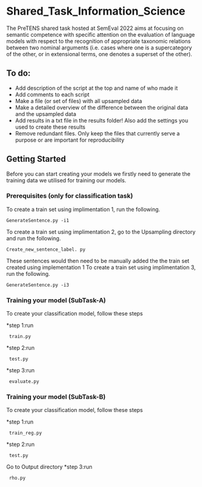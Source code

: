# Shared_Task_Information_Science
The PreTENS shared task hosted at SemEval 2022 aims at focusing on semantic competence with specific attention on the evaluation of language models with respect to the recognition of appropriate taxonomic relations between two nominal arguments (i.e. cases where one is a supercategory of the other, or in extensional terms, one denotes a superset of the other).

<h2>To do:</h2>
<ul>
  <li>Add description of the script at the top and name of who made it</li>
  <li>Add comments to each script</li>
  <li>Make a file (or set of files) with all upsampled data</li>
  <li>Make a detailed overview of the difference between the original data and the upsampled data</li>
  <li>Add results in a txt file in the results folder! Also add the settings you used to create these results</li>
  <li>Remove redundant files. Only keep the files that currently serve a purpose or are important for reproducibility</li>
</ul>

<!-- GETTING STARTED -->
## Getting Started

Before you can start creating your models we firstly need to generate the training data we utilised for training our models.

### Prerequisites (only for classification task)

To create a train set using implimentation 1, run the following.
  ```
  GenerateSentence.py -i1
  ```
  To create a train set using implimentation 2, go to the Upsampling directory and run the following.
  ```
  Create_new_sentence_label. py
  ```
  These sentences would then need to be manually added the the train set created using implementation 1
  To create a train set using implimentation 3, run the following.
  ```
  GenerateSentence.py -i3
  ```
### Training your model (SubTask-A)
To create your classification model, follow these steps

*step 1:run
 ```
  train.py
  ```
  *step 2:run
 ```
  test.py
  ```
  *step 3:run
 ```
  evaluate.py
  ```
  
  ### Training your model (SubTask-B)
To create your classification model, follow these steps

*step 1:run
 ```
  train_reg.py
  ```
  *step 2:run
 ```
  test.py
  ```
  Go to Output directory
  *step 3:run
 ```
  rho.py
  ```

